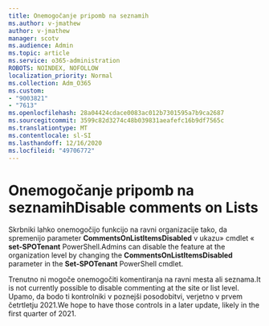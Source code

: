 ```yaml
---
title: Onemogočanje pripomb na seznamih
ms.author: v-jmathew
author: v-jmathew
manager: scotv
ms.audience: Admin
ms.topic: article
ms.service: o365-administration
ROBOTS: NOINDEX, NOFOLLOW
localization_priority: Normal
ms.collection: Adm_O365
ms.custom:
- "9003821"
- "7613"
ms.openlocfilehash: 28a04424cdace0083ac012b7301595a7b9ca2687
ms.sourcegitcommit: 3599c82d3274c48b039831aeafefc16b9df7565c
ms.translationtype: MT
ms.contentlocale: sl-SI
ms.lasthandoff: 12/16/2020
ms.locfileid: "49706772"
---
```

# <a name="disable-comments-on-lists"></a><span data-ttu-id="4d61d-102">Onemogočanje pripomb na seznamih</span><span class="sxs-lookup"><span data-stu-id="4d61d-102">Disable comments on Lists</span></span>

<span data-ttu-id="4d61d-103">Skrbniki lahko onemogočijo funkcijo na ravni organizacije tako, da spremenijo parameter **CommentsOnListItemsDisabled** v ukazu» cmdlet « **set-SPOTenant** PowerShell.</span><span class="sxs-lookup"><span data-stu-id="4d61d-103">Admins can disable the feature at the organization level by changing the **CommentsOnListItemsDisabled** parameter in the **Set-SPOTenant** PowerShell cmdlet.</span></span>

<span data-ttu-id="4d61d-104">Trenutno ni mogoče onemogočiti komentiranja na ravni mesta ali seznama.</span><span class="sxs-lookup"><span data-stu-id="4d61d-104">It is not currently possible to disable commenting at the site or list level.</span></span> <span data-ttu-id="4d61d-105">Upamo, da bodo ti kontrolniki v poznejši posodobitvi, verjetno v prvem četrtletju 2021.</span><span class="sxs-lookup"><span data-stu-id="4d61d-105">We hope to have those controls in a later update, likely in the first quarter of 2021.</span></span>
